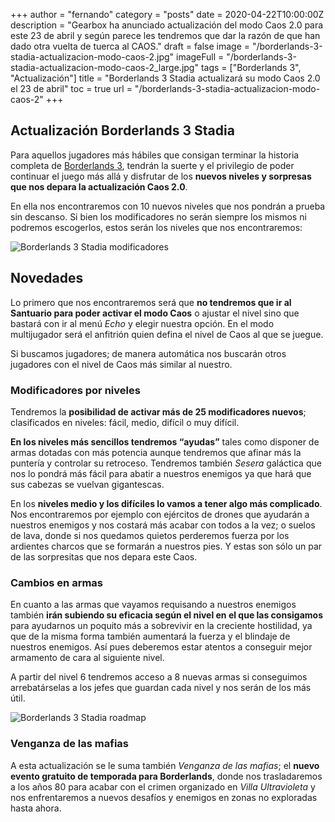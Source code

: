 +++
author = "fernando"
category = "posts"
date = 2020-04-22T10:00:00Z
description = "Gearbox ha anunciado actualización del modo Caos 2.0 para este 23 de abril y según parece les tendremos que dar la razón de que han dado otra vuelta de tuerca al CAOS."
draft = false
image = "/borderlands-3-stadia-actualizacion-modo-caos-2.jpg"
imageFull = "/borderlands-3-stadia-actualizacion-modo-caos-2_large.jpg"
tags = ["Borderlands 3", "Actualización"]
title = "Borderlands 3 Stadia actualizará su modo Caos 2.0 el 23 de abril"
toc = true
url = "/borderlands-3-stadia-actualizacion-modo-caos-2"
+++

## Actualización Borderlands 3 Stadia

Para aquellos jugadores más hábiles que consigan terminar la historia completa de <a class="u-anchor" href="/borderlands-3/">Borderlands 3</a>, tendrán la suerte y el privilegio de poder continuar el juego más allá y disfrutar de los **nuevos niveles y sorpresas que nos depara la actualización Caos 2.0**. 

En ella nos encontraremos con 10 nuevos niveles que nos pondrán a prueba sin descanso. Si bien los modificadores no serán siempre los mismos ni podremos escogerlos, estos serán los niveles que nos encontraremos:

<img class="u-borderImage u-lazyload lazyload" loading="lazy" data-src="/borderlands-3-stadia-actualizacion-modo-caos-2/borderlands-3-stadia-modificadores.png" alt="Borderlands 3 Stadia modificadores" title="Borderlands 3 Stadia modificadores" />

## Novedades

Lo primero que nos encontraremos será que **no tendremos que ir al Santuario para poder activar el modo Caos** o ajustar el nivel sino que bastará con ir al menú *Echo* y elegir nuestra opción. En el modo multijugador será el anfitrión quien defina el nivel de Caos al que se juegue. 

Si buscamos jugadores; de manera automática nos buscarán otros jugadores con el nivel de Caos más similar al nuestro. 

### Modificadores por niveles 

Tendremos la **posibilidad de activar más de 25 modificadores nuevos**; clasificados en niveles: fácil, medio, difícil o muy difícil. 

**En los niveles más sencillos tendremos “ayudas”** tales como disponer de armas dotadas con más potencia aunque tendremos que afinar más la puntería y controlar su retroceso. Tendremos también *Sesera* galáctica que nos lo pondrá más fácil para abatir a nuestros enemigos ya que  hará que sus cabezas se vuelvan gigantescas. 

En los **niveles medio y los difíciles lo vamos a tener algo más complicado**. Nos encontraremos por ejemplo con ejércitos de drones que ayudarán a nuestros enemigos y nos costará más acabar con todos a la vez; o suelos de lava, donde si nos quedamos quietos perderemos fuerza por los ardientes charcos que se formarán a nuestros pies. Y estas son sólo un par de las sorpresitas que nos depara este Caos. 

### Cambios en armas 

En cuanto a las armas que vayamos requisando a nuestros enemigos también **irán subiendo su eficacia según el nivel en el que las consigamos** para ayudarnos un poquito más a sobrevivir en la creciente hostilidad, ya que de la misma forma también aumentará la fuerza y el blindaje de nuestros enemigos. Así pues deberemos estar atentos a conseguir mejor armamento de cara al siguiente nivel. 

A partir del nivel 6 tendremos acceso a 8 nuevas armas si conseguimos arrebatárselas a los jefes que guardan cada nivel y nos serán de los más útil. 

<img class="u-borderImage u-lazyload lazyload" loading="lazy" data-src="/borderlands-3-stadia-actualizacion-modo-caos-2/borderlands-3-stadia-roadmap.jpg" alt="Borderlands 3 Stadia roadmap" title="Borderlands 3 Stadia roadmap" />

### Venganza de las mafias 

A esta actualización se le suma también *Venganza de las mafias*; el **nuevo evento gratuito de temporada para Borderlands**, donde nos trasladaremos a los años 80 para acabar con el crimen organizado en *Villa Ultravioleta* y nos enfrentaremos a nuevos desafíos y enemigos en zonas no exploradas hasta ahora.